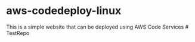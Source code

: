 # aws-codedeploy-linux
This is a simple website that can be deployed using AWS Code Services
#   T e s t R e p o  
 